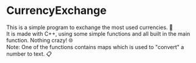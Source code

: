 # CurrencyExchange

This is a simple program to exchange the most used currencies. 💱  <br /> 
It is made with C++, using some simple functions and all built in the main function. Nothing crazy! 🌐 <br />
Note: One of the functions contains maps which is used to "convert" a number to text. 📋
